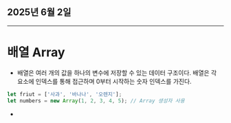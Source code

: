## 2025년 6월 2일

---

# 배열 Array

- 배열은 여러 개의 값을 하나의 변수에 저장할 수 있는 데이터 구조이다. 배열은 각 요소에 인덱스를 통해 접근하며 0부터 시작하는 숫자 인덱스를 가진다.

```js
let friut = ['사과', '바나나', '오렌지'];
let numbers = new Array(1, 2, 3, 4, 5); // Array 생성자 사용
```
 -
